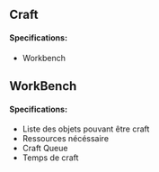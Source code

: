 ## Craft
#### Specifications:
* Workbench

## WorkBench
#### Specifications:
* Liste des objets pouvant être craft
* Ressources nécéssaire
* Craft Queue
* Temps de craft
